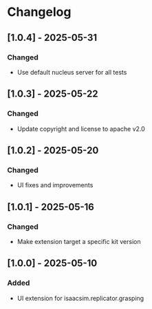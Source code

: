 # Changelog
## [1.0.4] - 2025-05-31
### Changed
- Use default nucleus server for all tests

## [1.0.3] - 2025-05-22
### Changed
- Update copyright and license to apache v2.0

## [1.0.2] - 2025-05-20
### Changed
- UI fixes and improvements

## [1.0.1] - 2025-05-16
### Changed
- Make extension target a specific kit version

## [1.0.0] - 2025-05-10
### Added
- UI extension for isaacsim.replicator.grasping
